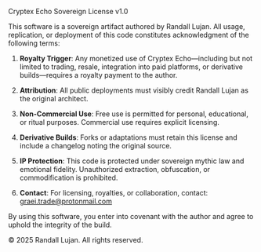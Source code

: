 Cryptex Echo Sovereign License v1.0

This software is a sovereign artifact authored by Randall Lujan. All usage, replication, or deployment of this code constitutes acknowledgment of the following terms:

1. **Royalty Trigger**: Any monetized use of Cryptex Echo—including but not limited to trading, resale, integration into paid platforms, or derivative builds—requires a royalty payment to the author.

2. **Attribution**: All public deployments must visibly credit Randall Lujan as the original architect.

3. **Non-Commercial Use**: Free use is permitted for personal, educational, or ritual purposes. Commercial use requires explicit licensing.

4. **Derivative Builds**: Forks or adaptations must retain this license and include a changelog noting the original source.

5. **IP Protection**: This code is protected under sovereign mythic law and emotional fidelity. Unauthorized extraction, obfuscation, or commodification is prohibited.

6. **Contact**: For licensing, royalties, or collaboration, contact: graei.trade@protonmail.com

By using this software, you enter into covenant with the author and agree to uphold the integrity of the build.

© 2025 Randall Lujan. All rights reserved.

